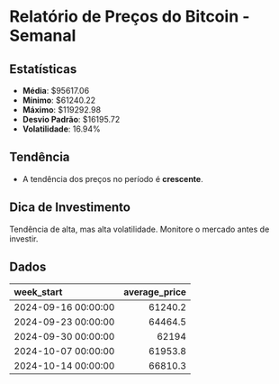
# Relatório de Preços do Bitcoin - Semanal

## Estatísticas
- **Média**: $95617.06
- **Mínimo**: $61240.22
- **Máximo**: $119292.98
- **Desvio Padrão**: $16195.72
- **Volatilidade**: 16.94%

## Tendência
- A tendência dos preços no período é **crescente**.

## Dica de Investimento
Tendência de alta, mas alta volatilidade. Monitore o mercado antes de investir.

## Dados
| week_start          |   average_price |
|:--------------------|----------------:|
| 2024-09-16 00:00:00 |         61240.2 |
| 2024-09-23 00:00:00 |         64464.5 |
| 2024-09-30 00:00:00 |         62194   |
| 2024-10-07 00:00:00 |         61953.8 |
| 2024-10-14 00:00:00 |         66810.3 |
